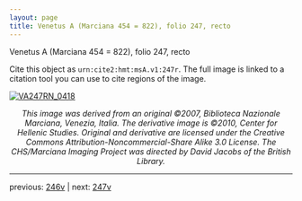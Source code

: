 ```yaml
---
layout: page
title: Venetus A (Marciana 454 = 822), folio 247, recto
---
```


Venetus A (Marciana 454 = 822), folio 247, recto

Cite this object as `urn:cite2:hmt:msA.v1:247r`.  The full image is linked to a citation tool you can use to cite regions of the image.

[![VA247RN_0418](http://www.homermultitext.org/iipsrv?IIIF=/project/homer/pyramidal/deepzoom/hmt/vaimg/2017a/VA247RN_0418.tif/full/800,/0/default.jpg)](http://www.homermultitext.org/ict2/?urn=urn:cite2:hmt:vaimg.2017a:VA247RN_0418) 

<p style="text-align: center; font-style: italic;">This image was derived from an original ©2007, Biblioteca Nazionale Marciana, Venezia, Italia. The derivative image is ©2010, Center for Hellenic Studies. Original and derivative are licensed under the Creative Commons Attribution-Noncommercial-Share Alike 3.0 License. The CHS/Marciana Imaging Project was directed by David Jacobs of the British Library.</p>

---

previous: [246v](../246v/) | next: [247v](../247v/)